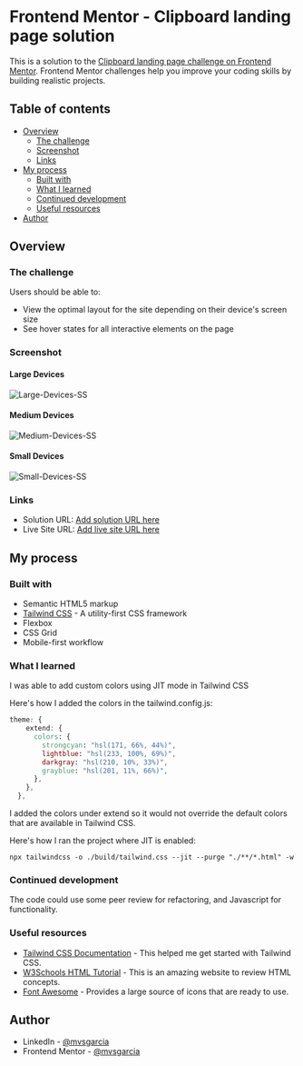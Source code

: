 # Frontend Mentor - Clipboard landing page solution

This is a solution to the [Clipboard landing page challenge on Frontend Mentor](https://www.frontendmentor.io/challenges/clipboard-landing-page-5cc9bccd6c4c91111378ecb9). Frontend Mentor challenges help you improve your coding skills by building realistic projects. 

## Table of contents

- [Overview](#overview)
  - [The challenge](#the-challenge)
  - [Screenshot](#screenshot)
  - [Links](#links)
- [My process](#my-process)
  - [Built with](#built-with)
  - [What I learned](#what-i-learned)
  - [Continued development](#continued-development)
  - [Useful resources](#useful-resources)
- [Author](#author)


## Overview

### The challenge

Users should be able to:

- View the optimal layout for the site depending on their device's screen size
- See hover states for all interactive elements on the page

### Screenshot

#### Large Devices
![Large-Devices-SS](./lg-ss.png)

#### Medium Devices
![Medium-Devices-SS](./md-ss.png)

#### Small Devices
![Small-Devices-SS](./sm-ss.png)


### Links

- Solution URL: [Add solution URL here](https://your-solution-url.com)
- Live Site URL: [Add live site URL here](https://your-live-site-url.com)

## My process

### Built with

- Semantic HTML5 markup
- [Tailwind CSS](https://tailwindcss.com/) - A utility-first CSS framework 
- Flexbox
- CSS Grid
- Mobile-first workflow


### What I learned

I was able to add custom colors using JIT mode in Tailwind CSS

Here's how I added the colors in the tailwind.config.js:

```css
theme: {
    extend: {
      colors: {
        strongcyan: "hsl(171, 66%, 44%)",
        lightblue: "hsl(233, 100%, 69%)",
        darkgray: "hsl(210, 10%, 33%)",
        grayblue: "hsl(201, 11%, 66%)",
      },
    },
  },
```
I added the colors under extend so it would not override the default colors that are available in Tailwind CSS.

Here's how I ran the project where JIT is enabled:

```
npx tailwindcss -o ./build/tailwind.css --jit --purge "./**/*.html" -w
```

### Continued development

The code could use some peer review for refactoring, and Javascript for functionality.

### Useful resources

- [Tailwind CSS Documentation](https://tailwindcss.com/docs) - This helped me get started with Tailwind CSS.
- [W3Schools HTML Tutorial](https://www.w3schools.com/html/) - This is an amazing website to review HTML concepts.
- [Font Awesome](https://fontawesome.com/) - Provides a large source of icons that are ready to use.

## Author
- LinkedIn - [@mvsgarcia](https://www.linkedin.com/in/mvsgarcia/)
- Frontend Mentor - [@mvsgarcia](https://www.frontendmentor.io/profile/mvsgarcia)

